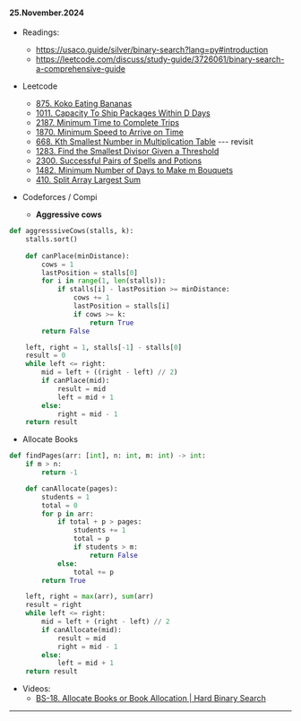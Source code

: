 #### 25.November.2024
* Readings:
	* https://usaco.guide/silver/binary-search?lang=py#introduction
	* https://leetcode.com/discuss/study-guide/3726061/binary-search-a-comprehensive-guide 

* Leetcode
	* [875. Koko Eating Bananas](https://leetcode.com/problems/koko-eating-bananas/)
	* [1011. Capacity To Ship Packages Within D Days](https://leetcode.com/problems/capacity-to-ship-packages-within-d-days/)
	* [2187. Minimum Time to Complete Trips](https://leetcode.com/problems/minimum-time-to-complete-trips/)
	* [1870. Minimum Speed to Arrive on Time](https://leetcode.com/problems/minimum-speed-to-arrive-on-time/)
	* [668. Kth Smallest Number in Multiplication Table](https://leetcode.com/problems/kth-smallest-number-in-multiplication-table/) --- revisit
	* [1283. Find the Smallest Divisor Given a Threshold](https://leetcode.com/problems/find-the-smallest-divisor-given-a-threshold/)
	* [2300. Successful Pairs of Spells and Potions](https://leetcode.com/problems/successful-pairs-of-spells-and-potions/)
	* [1482. Minimum Number of Days to Make m Bouquets](https://leetcode.com/problems/minimum-number-of-days-to-make-m-bouquets/)
	* [410. Split Array Largest Sum](https://leetcode.com/problems/split-array-largest-sum/)
	
* Codeforces / Compi
	* **Aggressive cows**
```python
def aggresssiveCows(stalls, k):
	stalls.sort()
	
	def canPlace(minDistance):
		cows = 1
		lastPosition = stalls[0]
		for i in range(1, len(stalls)):
			if stalls[i] - lastPosition >= minDistance:
				cows += 1
				lastPosition = stalls[i]
				if cows >= k:
					return True
		return False

	left, right = 1, stalls[-1] - stalls[0]
	result = 0
	while left <= right:
		mid = left + ((right - left) // 2)
		if canPlace(mid):
			result = mid
			left = mid + 1
		else:
			right = mid - 1
	return result
```

* Allocate Books
```python
def findPages(arr: [int], n: int, m: int) -> int:
    if m > n:  
        return -1

    def canAllocate(pages):
        students = 1
        total = 0
        for p in arr:
            if total + p > pages:
                students += 1
                total = p 
                if students > m:
                    return False
            else:
                total += p
        return True

    left, right = max(arr), sum(arr)
    result = right  
    while left <= right:
        mid = left + (right - left) // 2
        if canAllocate(mid):
            result = mid
            right = mid - 1  
        else:
            left = mid + 1
    return result

```

* Videos:
	*  [BS-18. Allocate Books or Book Allocation | Hard Binary Search](https://www.youtube.com/watch?v=Z0hwjftStI4)

___
